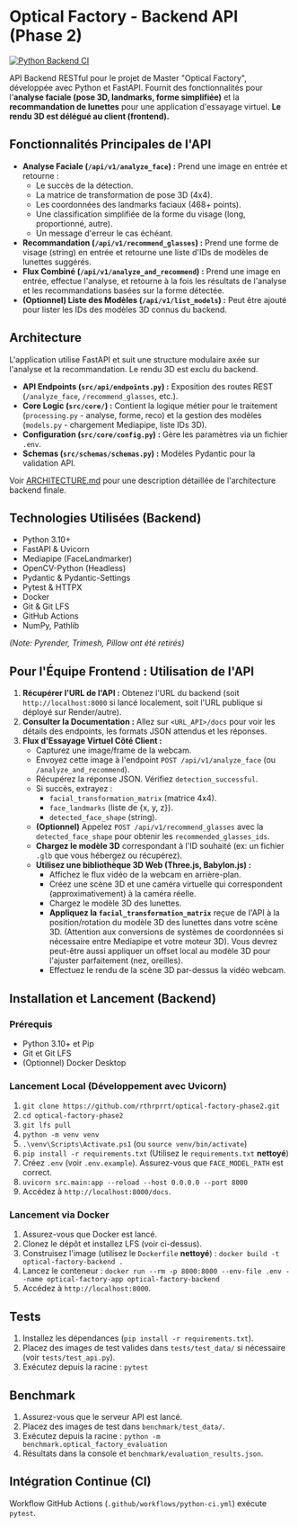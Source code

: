 # Optical Factory - Backend API (Phase 2)

[![Python Backend CI](https://github.com/rthrprrt/optical-factory-phase2/actions/workflows/python-ci.yml/badge.svg)](https://github.com/rthrprrt/optical-factory-phase2/actions/workflows/python-ci.yml)

API Backend RESTful pour le projet de Master "Optical Factory", développée avec Python et FastAPI. Fournit des fonctionnalités pour l'**analyse faciale (pose 3D, landmarks, forme simplifiée)** et la **recommandation de lunettes** pour une application d'essayage virtuel. **Le rendu 3D est délégué au client (frontend).**

## Fonctionnalités Principales de l'API

*   **Analyse Faciale (`/api/v1/analyze_face`) :** Prend une image en entrée et retourne :
    *   Le succès de la détection.
    *   La matrice de transformation de pose 3D (4x4).
    *   Les coordonnées des landmarks faciaux (468+ points).
    *   Une classification simplifiée de la forme du visage (long, proportionné, autre).
    *   Un message d'erreur le cas échéant.
*   **Recommandation (`/api/v1/recommend_glasses`) :** Prend une forme de visage (string) en entrée et retourne une liste d'IDs de modèles de lunettes suggérés.
*   **Flux Combiné (`/api/v1/analyze_and_recommend`) :** Prend une image en entrée, effectue l'analyse, et retourne à la fois les résultats de l'analyse et les recommandations basées sur la forme détectée.
*   **(Optionnel) Liste des Modèles (`/api/v1/list_models`) :** Peut être ajouté pour lister les IDs des modèles 3D connus du backend.

## Architecture

L'application utilise FastAPI et suit une structure modulaire axée sur l'analyse et la recommandation. Le rendu 3D est exclu du backend.

*   **API Endpoints (`src/api/endpoints.py`) :** Exposition des routes REST (`/analyze_face`, `/recommend_glasses`, etc.).
*   **Core Logic (`src/core/`) :** Contient la logique métier pour le traitement (`processing.py` - analyse, forme, reco) et la gestion des modèles (`models.py` - chargement Mediapipe, liste IDs 3D).
*   **Configuration (`src/core/config.py`) :** Gère les paramètres via un fichier `.env`.
*   **Schemas (`src/schemas/schemas.py`) :** Modèles Pydantic pour la validation API.

Voir [ARCHITECTURE.md](ARCHITECTURE.md) pour une description détaillée de l'architecture backend finale.

## Technologies Utilisées (Backend)

*   Python 3.10+
*   FastAPI & Uvicorn
*   Mediapipe (FaceLandmarker)
*   OpenCV-Python (Headless)
*   Pydantic & Pydantic-Settings
*   Pytest & HTTPX
*   Docker
*   Git & Git LFS
*   GitHub Actions
*   NumPy, Pathlib

*(Note: Pyrender, Trimesh, Pillow ont été retirés)*

## Pour l'Équipe Frontend : Utilisation de l'API

1.  **Récupérer l'URL de l'API :** Obtenez l'URL du backend (soit `http://localhost:8000` si lancé localement, soit l'URL publique si déployé sur Render/autre).
2.  **Consulter la Documentation :** Allez sur `<URL_API>/docs` pour voir les détails des endpoints, les formats JSON attendus et les réponses.
3.  **Flux d'Essayage Virtuel Côté Client :**
    *   Capturez une image/frame de la webcam.
    *   Envoyez cette image à l'endpoint `POST /api/v1/analyze_face` (ou `/analyze_and_recommend`).
    *   Récupérez la réponse JSON. Vérifiez `detection_successful`.
    *   Si succès, extrayez :
        *   `facial_transformation_matrix` (matrice 4x4).
        *   `face_landmarks` (liste de {x, y, z}).
        *   `detected_face_shape` (string).
    *   **(Optionnel)** Appelez `POST /api/v1/recommend_glasses` avec la `detected_face_shape` pour obtenir les `recommended_glasses_ids`.
    *   **Chargez le modèle 3D** correspondant à l'ID souhaité (ex: un fichier `.glb` que vous hébergez ou récupérez).
    *   **Utilisez une bibliothèque 3D Web (Three.js, Babylon.js) :**
        *   Affichez le flux vidéo de la webcam en arrière-plan.
        *   Créez une scène 3D et une caméra virtuelle qui correspondent (approximativement) à la caméra réelle.
        *   Chargez le modèle 3D des lunettes.
        *   **Appliquez la `facial_transformation_matrix`** reçue de l'API à la position/rotation du modèle 3D des lunettes dans votre scène 3D. (Attention aux conversions de systèmes de coordonnées si nécessaire entre Mediapipe et votre moteur 3D). Vous devrez peut-être aussi appliquer un offset local au modèle 3D pour l'ajuster parfaitement (nez, oreilles).
        *   Effectuez le rendu de la scène 3D par-dessus la vidéo webcam.

## Installation et Lancement (Backend)

### Prérequis

*   Python 3.10+ et Pip
*   Git et Git LFS
*   (Optionnel) Docker Desktop

### Lancement Local (Développement avec Uvicorn)

1.  `git clone https://github.com/rthrprrt/optical-factory-phase2.git`
2.  `cd optical-factory-phase2`
3.  `git lfs pull`
4.  `python -m venv venv`
5.  `.\venv\Scripts\Activate.ps1` (ou `source venv/bin/activate`)
6.  `pip install -r requirements.txt` (Utilisez le `requirements.txt` **nettoyé**)
7.  Créez `.env` (voir `.env.example`). Assurez-vous que `FACE_MODEL_PATH` est correct.
8.  `uvicorn src.main:app --reload --host 0.0.0.0 --port 8000`
9.  Accédez à `http://localhost:8000/docs`.

### Lancement via Docker

1.  Assurez-vous que Docker est lancé.
2.  Clonez le dépôt et installez LFS (voir ci-dessus).
3.  Construisez l'image (utilisez le `Dockerfile` **nettoyé**) : `docker build -t optical-factory-backend .`
4.  Lancez le conteneur : `docker run --rm -p 8000:8000 --env-file .env --name optical-factory-app optical-factory-backend`
5.  Accédez à `http://localhost:8000`.

## Tests

1.  Installez les dépendances (`pip install -r requirements.txt`).
2.  Placez des images de test valides dans `tests/test_data/` si nécessaire (voir `tests/test_api.py`).
3.  Exécutez depuis la racine : `pytest`

## Benchmark

1.  Assurez-vous que le serveur API est lancé.
2.  Placez des images de test dans `benchmark/test_data/`.
3.  Exécutez depuis la racine : `python -m benchmark.optical_factory_evaluation`
4.  Résultats dans la console et `benchmark/evaluation_results.json`.

## Intégration Continue (CI)

Workflow GitHub Actions (`.github/workflows/python-ci.yml`) exécute `pytest`.